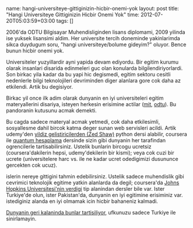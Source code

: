 name: hangi-universiteye-gittiginizin-hicbir-onemi-yok
layout: post
title: "Hangi Universiteye Gittiginizin Hicbir Onemi Yok"
time: 2012-07-20T05:03:59+03:00
tags: []

<p>2006'da ODTU Bilgisayar Muhendisliginden lisans diplomami, 2009 yilinda ise yuksek lisansimi aldim. Her universite tercih doneminde yakinlarimda sikca duydugum soru, "hangi universiteye/bolume gideyim?" oluyor. Bence bunun hicbir onemi yok. </p>

<p>Universiteler yuzyillardir ayni yapida devam ediyordu. Bir egitim kurumu olarak insanlari disarida edinmeleri guc olan konularda bilgilendiriyorlardi. Son birkac yila kadar da bu yapi hic degismedi, egitim sektoru cesitli nedenlerle bilgi teknolojileri devriminden diger alanlara gore cok daha az etkilendi. Artik bu degisiyor.</p>

<p>Birkac yil once ilk adim olarak dunyanin en iyi universiteleri egitim materyallerini disariya, isteyen herkesin erisimine actilar (<a href="http://ocw.mit.edu/index.htm">mit</a>, <a href="http://ocw.metu.edu.tr/">odtu</a>). Bu pandoranin kutusunu acmak demekti. </p>

<p>Bu cagda sadece materyal acmak yetmedi, cok daha etkilesimli, sosyallesme dahil bircok  katma deger sunan web servisleri acildi. Artik udemy'den <a href="http://www.udemy.com/learn-python-the-hard-way/">yildiz gelistiricilerden (Zed Shaw)</a> python dersi alabilir, coursera ile <a href="https://www.coursera.org/course/qcomp">quantum hesaplama</a> dersinde sizin gibi dunyanin her tarafindan ogrencilerle tartisabilirsiniz. Ustelik bunlarin bircogu ucretsiz (coursera'dakilerin hepsi, udemy'dekilerin bir kismi); veya cok cuzi bir ucrete (universitelere harc vs. ile ne kadar ucret odedigimizi dusununce gercekten cok ucuz).</p>

<p>islerin nereye gittigini tahmin edebilirsiniz. Ustelik sadece muhendislik gibi cevrimici teknolojik egitime yatkin alanlarda da degil; coursera'da <a href="https://www.coursera.org/jhu">Johns Hopkins Universitesi'nin verdigi</a> tip alanindan dersler bile var. Ister Turkiye'de olun, ister Pakistan'da, dunyanin en iyi egitimine erisiminiz var. istediginiz alanda en iyi olmamak icin hicbir bahaneniz kalmadi.</p>

<p><a href="http://www.nytimes.com/2012/07/18/education/top-universities-test-the-online-appeal-of-free.html?ref=technology">Dunyanin geri kalaninda bunlar tartisiliyor,</a> ufkunuzu sadece Turkiye ile sinirlamayin.</p>
